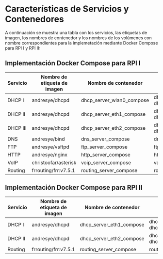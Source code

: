 # Características de Servicios y Contenedores
A continuación se muestra una tabla con los servicios, las etiquetas de imagen, los nombres de contenedor y los nombres de los volúmenes con nombre correspondientes para la implemetación mediante Docker Compose para RPI I y RPI II:
## Implementación Docker Compose para RPI I

| Servicio   | Nombre de etiqueta de imagen  | Nombre de contenedor        | Nombre de volumen                              |
|------------|------------------------------|-----------------------------|-------------------------------------------------|
| DHCP I     | andresye/dhcpd               | dhcp_server_wlan0_compose   | dhcp_wlan0_leasess_volumen_compose <br> dhcp_wlan0_logs_volumen_compose       |
| DHCP II    | andresye/dhcpd               | dhcp_server_eth1_compose    | dhcp_eth1_leasess_volumen_compose <br> dhcp_eth1_logs_volumen_compose        |
| DHCP III   | andresye/dhcpd               | dhcp_server_eth2_compose    | dhcp_eth2_leasess_volumen_compose <br> dhcp_eth2_logs_volumen_compose        |
| DNS        | andresye/bind                | dns_server_compose          | dns_logs_volumen_compose                        |
| FTP        | andresye/vsftpd              | ftp_server_compose          | ftp_logs_volumen_compose                        |
| HTTP       | andresye/nginx               | http_server_compose         | http_logs_volumen_compose                       |
| VoIP       | christoofar/asterisk         | voip_server_compose         | voip_logs_volumen_compose                       |
| Routing    | frrouting/frr:v7.5.1         | routing_server_compose      | routing_config_volumen_compose                  |

## Implementación Docker Compose para RPI II
| Servicio | Nombre de etiqueta de imagen | Nombre de contenedor | Nombre de volumen              |
|----------|------------------------------|---------------------|---------------------------------------|
| DHCP I   | andresye/dhcpd               | dhcp_server_eth1_compose    | dhcp_eth1_leasess_volumen <br>dhcp_eth1_logs_volumen_compose        |
| DHCP II   | andresye/dhcpd               | dhcp_server_eth2_compose    | dhcp_eth2_leasess_volumen <br>dhcp_eth2_logs_volumen_compose        |
| Routing  | frrouting/frr:v7.5.1         | routing_server_compose      | routing_config_volumen_compose                  |
